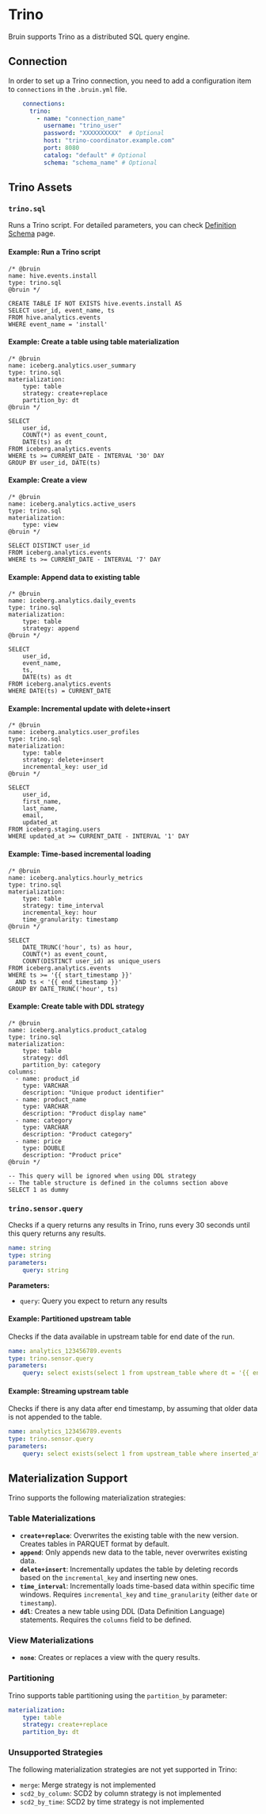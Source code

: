 # Trino
Bruin supports Trino as a distributed SQL query engine.

## Connection
In order to set up a Trino connection, you need to add a configuration item to `connections` in the `.bruin.yml` file.

```yaml
    connections:
      trino:
        - name: "connection_name"
          username: "trino_user"
          password: "XXXXXXXXXX"  # Optional  
          host: "trino-coordinator.example.com"
          port: 8080
          catalog: "default" # Optional 
          schema: "schema_name" # Optional 
```

## Trino Assets

### `trino.sql`
Runs a Trino script. For detailed parameters, you can check [Definition Schema](../assets/definition-schema.md) page.

#### Example: Run a Trino script
```bruin-sql
/* @bruin
name: hive.events.install
type: trino.sql
@bruin */

CREATE TABLE IF NOT EXISTS hive.events.install AS
SELECT user_id, event_name, ts
FROM hive.analytics.events
WHERE event_name = 'install'
```

#### Example: Create a table using table materialization
```bruin-sql
/* @bruin
name: iceberg.analytics.user_summary
type: trino.sql
materialization:
    type: table
    strategy: create+replace
    partition_by: dt
@bruin */

SELECT 
    user_id,
    COUNT(*) as event_count,
    DATE(ts) as dt
FROM iceberg.analytics.events
WHERE ts >= CURRENT_DATE - INTERVAL '30' DAY
GROUP BY user_id, DATE(ts)
```

#### Example: Create a view
```bruin-sql
/* @bruin
name: iceberg.analytics.active_users
type: trino.sql
materialization:
    type: view
@bruin */

SELECT DISTINCT user_id
FROM iceberg.analytics.events
WHERE ts >= CURRENT_DATE - INTERVAL '7' DAY
```

#### Example: Append data to existing table
```bruin-sql
/* @bruin
name: iceberg.analytics.daily_events
type: trino.sql
materialization:
    type: table
    strategy: append
@bruin */

SELECT 
    user_id,
    event_name,
    ts,
    DATE(ts) as dt
FROM iceberg.analytics.events
WHERE DATE(ts) = CURRENT_DATE
```

#### Example: Incremental update with delete+insert
```bruin-sql
/* @bruin
name: iceberg.analytics.user_profiles
type: trino.sql
materialization:
    type: table
    strategy: delete+insert
    incremental_key: user_id
@bruin */

SELECT 
    user_id,
    first_name,
    last_name,
    email,
    updated_at
FROM iceberg.staging.users
WHERE updated_at >= CURRENT_DATE - INTERVAL '1' DAY
```

#### Example: Time-based incremental loading
```bruin-sql
/* @bruin
name: iceberg.analytics.hourly_metrics
type: trino.sql
materialization:
    type: table
    strategy: time_interval
    incremental_key: hour
    time_granularity: timestamp
@bruin */

SELECT 
    DATE_TRUNC('hour', ts) as hour,
    COUNT(*) as event_count,
    COUNT(DISTINCT user_id) as unique_users
FROM iceberg.analytics.events
WHERE ts >= '{{ start_timestamp }}' 
  AND ts < '{{ end_timestamp }}'
GROUP BY DATE_TRUNC('hour', ts)
```

#### Example: Create table with DDL strategy
```bruin-sql
/* @bruin
name: iceberg.analytics.product_catalog
type: trino.sql
materialization:
    type: table
    strategy: ddl
    partition_by: category
columns:
  - name: product_id
    type: VARCHAR
    description: "Unique product identifier"
  - name: product_name
    type: VARCHAR
    description: "Product display name"
  - name: category
    type: VARCHAR
    description: "Product category"
  - name: price
    type: DOUBLE
    description: "Product price"
@bruin */

-- This query will be ignored when using DDL strategy
-- The table structure is defined in the columns section above
SELECT 1 as dummy
```

### `trino.sensor.query`

Checks if a query returns any results in Trino, runs every 30 seconds until this query returns any results.

```yaml
name: string
type: string
parameters:
    query: string
```

**Parameters:**
- `query`: Query you expect to return any results

#### Example: Partitioned upstream table
Checks if the data available in upstream table for end date of the run.
```yaml
name: analytics_123456789.events
type: trino.sensor.query
parameters:
    query: select exists(select 1 from upstream_table where dt = '{{ end_date }}')
```

#### Example: Streaming upstream table
Checks if there is any data after end timestamp, by assuming that older data is not appended to the table.
```yaml
name: analytics_123456789.events
type: trino.sensor.query
parameters:
    query: select exists(select 1 from upstream_table where inserted_at > '{{ end_timestamp }}')
```

## Materialization Support

Trino supports the following materialization strategies:

### Table Materializations

- **`create+replace`**: Overwrites the existing table with the new version. Creates tables in PARQUET format by default.
- **`append`**: Only appends new data to the table, never overwrites existing data.
- **`delete+insert`**: Incrementally updates the table by deleting records based on the `incremental_key` and inserting new ones.
- **`time_interval`**: Incrementally loads time-based data within specific time windows. Requires `incremental_key` and `time_granularity` (either `date` or `timestamp`).
- **`ddl`**: Creates a new table using DDL (Data Definition Language) statements. Requires the `columns` field to be defined.

### View Materializations

- **`none`**: Creates or replaces a view with the query results.

### Partitioning

Trino supports table partitioning using the `partition_by` parameter:

```yaml
materialization:
    type: table
    strategy: create+replace
    partition_by: dt
```

### Unsupported Strategies

The following materialization strategies are not yet supported in Trino:
- `merge`: Merge strategy is not implemented
- `scd2_by_column`: SCD2 by column strategy is not implemented  
- `scd2_by_time`: SCD2 by time strategy is not implemented 
